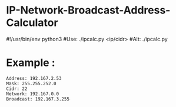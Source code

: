 # IP-Network-Broadcast-Address-Calculator

#!/usr/bin/env python3
#Use: ./ipcalc.py <ip/cidr>
#Alt: ./ipcalc.py <ip> <mask>

# Example :
```
Address: 192.167.2.53
Mask: 255.255.252.0
Cidr: 22
Network: 192.167.0.0
Broadcast: 192.167.3.255
```
